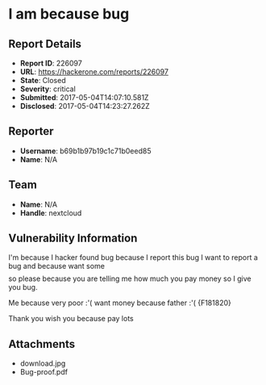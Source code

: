 # I am because bug

## Report Details
- **Report ID**: 226097
- **URL**: https://hackerone.com/reports/226097
- **State**: Closed
- **Severity**: critical
- **Submitted**: 2017-05-04T14:07:10.581Z
- **Disclosed**: 2017-05-04T14:23:27.262Z

## Reporter
- **Username**: b69b1b97b19c1c71b0eed85
- **Name**: N/A

## Team
- **Name**: N/A
- **Handle**: nextcloud

## Vulnerability Information
I'm because I hacker found bug because I report this bug I want to report a bug and because want some $$$$ so please because you are telling me how much you pay money so I give you bug.

Me because very poor :'( want money because father :'(
{F181820}
 

Thank you wish you because pay lots $$$$$$$$

## Attachments
- download.jpg
- Bug-proof.pdf
